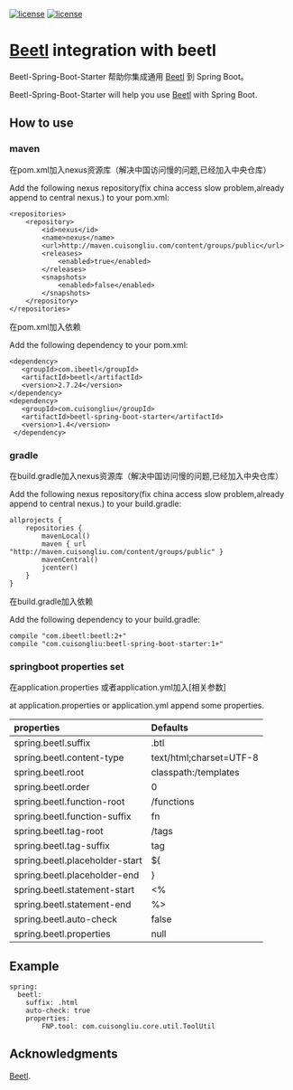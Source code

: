 [![license](https://img.shields.io/badge/gradle-3.3-brightgreen.svg)](https://gradle.org)
[![license](https://img.shields.io/github/license/mashape/apistatus.svg)](https://opensource.org/licenses/mit-license.php)

#  [Beetl](https://github.com/javamonkey/beetl2.0)  integration  with beetl

Beetl-Spring-Boot-Starter 帮助你集成通用 [Beetl](https://github.com/javamonkey/beetl2.0) 到 Spring Boot。

Beetl-Spring-Boot-Starter will help you use [Beetl](https://github.com/javamonkey/beetl2.0) with Spring Boot.

## How to use

### maven

在pom.xml加入nexus资源库（解决中国访问慢的问题,已经加入中央仓库）

Add the following nexus repository(fix china access slow problem,already append to central nexus.)  to your pom.xml:

    <repositories>
        <repository>
            <id>nexus</id>
            <name>nexus</name>
            <url>http://maven.cuisongliu.com/content/groups/public</url>
            <releases>
                <enabled>true</enabled>
            </releases>
            <snapshots>
                <enabled>false</enabled>
            </snapshots>
        </repository>
    </repositories>

在pom.xml加入依赖

Add the following dependency to your pom.xml:
    
    <dependency>
       <groupId>com.ibeetl</groupId>
       <artifactId>beetl</artifactId>
       <version>2.7.24</version>
    </dependency>
    <dependency>
       <groupId>com.cuisongliu</groupId>
       <artifactId>beetl-spring-boot-starter</artifactId>
       <version>1.4</version>
     </dependency>

### gradle

在build.gradle加入nexus资源库（解决中国访问慢的问题,已经加入中央仓库）

Add the following nexus repository(fix china access slow problem,already append to central nexus.)  to your build.gradle:

    allprojects {
        repositories {
            mavenLocal()
            maven { url "http://maven.cuisongliu.com/content/groups/public" }
            mavenCentral()
            jcenter()
        }
    }
    
在build.gradle加入依赖

Add the following dependency to your build.gradle:
    
    compile "com.ibeetl:beetl:2+"
    compile "com.cuisongliu:beetl-spring-boot-starter:1+"
    
### springboot properties set

在application.properties 或者application.yml加入[相关参数]

at  application.properties or application.yml append some properties.

| properties | Defaults |
| :------|:------|
|spring.beetl.suffix|.btl|
|spring.beetl.content-type|text/html;charset=UTF-8|
|spring.beetl.root|classpath:/templates|
|spring.beetl.order|0|
|spring.beetl.function-root|/functions|
|spring.beetl.function-suffix|fn|
|spring.beetl.tag-root|/tags|
|spring.beetl.tag-suffix|tag|
|spring.beetl.placeholder-start|${|
|spring.beetl.placeholder-end|}|
|spring.beetl.statement-start|<%|
|spring.beetl.statement-end|%>|
|spring.beetl.auto-check|false|
|spring.beetl.properties|null|

## Example

    spring:
      beetl:
        suffix: .html
        auto-check: true
        properties:
            FNP.tool: com.cuisongliu.core.util.ToolUtil

## Acknowledgments

 [Beetl](http://ibeetl.com/).